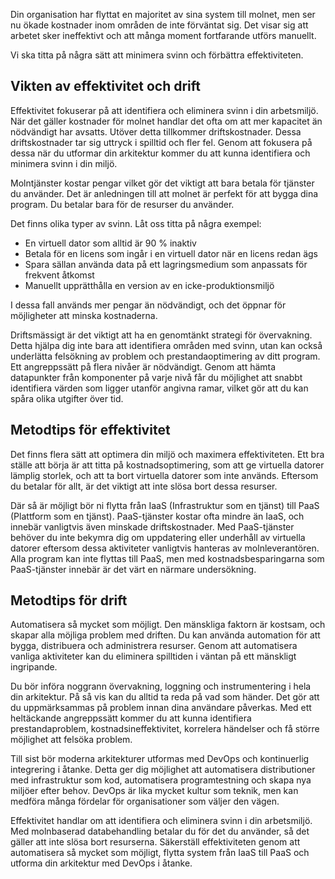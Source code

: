 Din organisation har flyttat en majoritet av sina system till molnet, men ser nu ökade kostnader inom områden de inte förväntat sig. Det visar sig att arbetet sker ineffektivt och att många moment fortfarande utförs manuellt. 

Vi ska titta på några sätt att minimera svinn och förbättra effektiviteten.

## <a name="importance-of-efficiency-and-operations"></a>Vikten av effektivitet och drift

Effektivitet fokuserar på att identifiera och eliminera svinn i din arbetsmiljö. När det gäller kostnader för molnet handlar det ofta om att mer kapacitet än nödvändigt har avsatts. Utöver detta tillkommer driftskostnader. Dessa driftskostnader tar sig uttryck i spilltid och fler fel. Genom att fokusera på dessa när du utformar din arkitektur kommer du att kunna identifiera och minimera svinn i din miljö.

Molntjänster kostar pengar vilket gör det viktigt att bara betala för tjänster du använder. Det är anledningen till att molnet är perfekt för att bygga dina program. Du betalar bara för de resurser du använder.

Det finns olika typer av svinn. Låt oss titta på några exempel:

* En virtuell dator som alltid är 90 % inaktiv
* Betala för en licens som ingår i en virtuell dator när en licens redan ägs
* Spara sällan använda data på ett lagringsmedium som anpassats för frekvent åtkomst
* Manuellt upprätthålla en version av en icke-produktionsmiljö

I dessa fall används mer pengar än nödvändigt, och det öppnar för möjligheter att minska kostnaderna.

Driftsmässigt är det viktigt att ha en genomtänkt strategi för övervakning. Detta hjälpa dig inte bara att identifiera områden med svinn, utan kan också underlätta felsökning av problem och prestandaoptimering av ditt program. Ett angreppssätt på flera nivåer är nödvändigt. Genom att hämta datapunkter från komponenter på varje nivå får du möjlighet att snabbt identifiera värden som ligger utanför angivna ramar, vilket gör att du kan spåra olika utgifter över tid.

## <a name="efficiency-best-practices"></a>Metodtips för effektivitet

Det finns flera sätt att optimera din miljö och maximera effektiviteten. Ett bra ställe att börja är att titta på kostnadsoptimering, som att ge virtuella datorer lämplig storlek, och att ta bort virtuella datorer som inte används. Eftersom du betalar för allt, är det viktigt att inte slösa bort dessa resurser.

Där så är möjligt bör ni flytta från IaaS (Infrastruktur som en tjänst) till PaaS (Plattform som en tjänst). PaaS-tjänster kostar ofta mindre än IaaS, och innebär vanligtvis även minskade driftskostnader. Med PaaS-tjänster behöver du inte bekymra dig om uppdatering eller underhåll av virtuella datorer eftersom dessa aktiviteter vanligtvis hanteras av molnleverantören. Alla program kan inte flyttas till PaaS, men med kostnadsbesparingarna som PaaS-tjänster innebär är det värt en närmare undersökning.

## <a name="operational-best-practices"></a>Metodtips för drift

Automatisera så mycket som möjligt. Den mänskliga faktorn är kostsam, och skapar alla möjliga problem med driften. Du kan använda automation för att bygga, distribuera och administrera resurser. Genom att automatisera vanliga aktiviteter kan du eliminera spilltiden i väntan på ett mänskligt ingripande.

Du bör införa noggrann övervakning, loggning och instrumentering i hela din arkitektur. På så vis kan du alltid ta reda på vad som händer. Det gör att du uppmärksammas på problem innan dina användare påverkas. Med ett heltäckande angreppssätt kommer du att kunna identifiera prestandaproblem, kostnadsineffektivitet, korrelera händelser och få större möjlighet att felsöka problem.

Till sist bör moderna arkitekturer utformas med DevOps och kontinuerlig integrering i åtanke. Detta ger dig möjlighet att automatisera distributioner med infrastruktur som kod, automatisera programtestning och skapa nya miljöer efter behov. DevOps är lika mycket kultur som teknik, men kan medföra många fördelar för organisationer som väljer den vägen.

Effektivitet handlar om att identifiera och eliminera svinn i din arbetsmiljö. Med molnbaserad databehandling betalar du för det du använder, så det gäller att inte slösa bort resurserna. Säkerställ effektiviteten genom att automatisera så mycket som möjligt, flytta system från IaaS till PaaS och utforma din arkitektur med DevOps i åtanke. 

